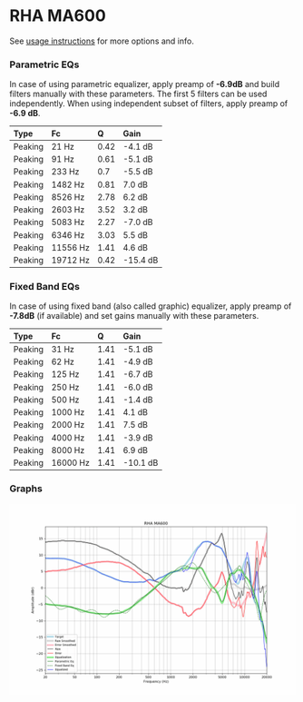 # RHA MA600
See [usage instructions](https://github.com/jaakkopasanen/AutoEq#usage) for more options and info.

### Parametric EQs
In case of using parametric equalizer, apply preamp of **-6.9dB** and build filters manually
with these parameters. The first 5 filters can be used independently.
When using independent subset of filters, apply preamp of **-6.9 dB**.

| Type    | Fc       |    Q | Gain     |
|:--------|:---------|:-----|:---------|
| Peaking | 21 Hz    | 0.42 | -4.1 dB  |
| Peaking | 91 Hz    | 0.61 | -5.1 dB  |
| Peaking | 233 Hz   | 0.7  | -5.5 dB  |
| Peaking | 1482 Hz  | 0.81 | 7.0 dB   |
| Peaking | 8526 Hz  | 2.78 | 6.2 dB   |
| Peaking | 2603 Hz  | 3.52 | 3.2 dB   |
| Peaking | 5083 Hz  | 2.27 | -7.0 dB  |
| Peaking | 6346 Hz  | 3.03 | 5.5 dB   |
| Peaking | 11556 Hz | 1.41 | 4.6 dB   |
| Peaking | 19712 Hz | 0.42 | -15.4 dB |

### Fixed Band EQs
In case of using fixed band (also called graphic) equalizer, apply preamp of **-7.8dB**
(if available) and set gains manually with these parameters.

| Type    | Fc       |    Q | Gain     |
|:--------|:---------|:-----|:---------|
| Peaking | 31 Hz    | 1.41 | -5.1 dB  |
| Peaking | 62 Hz    | 1.41 | -4.9 dB  |
| Peaking | 125 Hz   | 1.41 | -6.7 dB  |
| Peaking | 250 Hz   | 1.41 | -6.0 dB  |
| Peaking | 500 Hz   | 1.41 | -1.4 dB  |
| Peaking | 1000 Hz  | 1.41 | 4.1 dB   |
| Peaking | 2000 Hz  | 1.41 | 7.5 dB   |
| Peaking | 4000 Hz  | 1.41 | -3.9 dB  |
| Peaking | 8000 Hz  | 1.41 | 6.9 dB   |
| Peaking | 16000 Hz | 1.41 | -10.1 dB |

### Graphs
![](./RHA%20MA600.png)